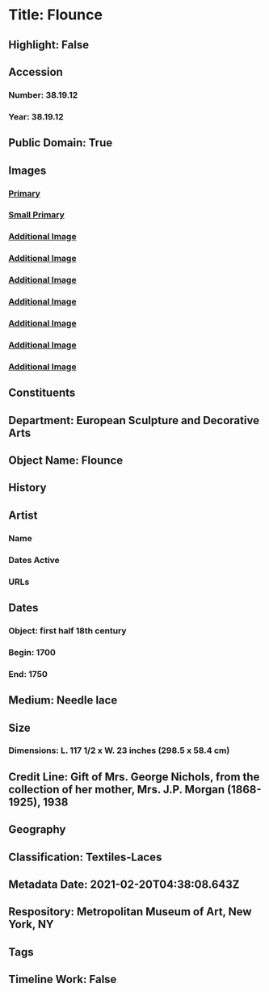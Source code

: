 # Title: Flounce
## Highlight: False
## Accession
### Number: 38.19.12
### Year: 38.19.12
## Public Domain: True
## Images
### [Primary](https://images.metmuseum.org/CRDImages/es/original/DP339731.jpg)
### [Small Primary](https://images.metmuseum.org/CRDImages/es/web-large/DP339731.jpg)
### [Additional Image](https://images.metmuseum.org/CRDImages/es/original/DP341723.jpg)
### [Additional Image](https://images.metmuseum.org/CRDImages/es/original/DP339736.jpg)
### [Additional Image](https://images.metmuseum.org/CRDImages/es/original/DP341724.jpg)
### [Additional Image](https://images.metmuseum.org/CRDImages/es/original/DP341722.jpg)
### [Additional Image](https://images.metmuseum.org/CRDImages/es/original/DP341733.jpg)
### [Additional Image](https://images.metmuseum.org/CRDImages/es/original/DP341726.jpg)
### [Additional Image](https://images.metmuseum.org/CRDImages/es/original/DP339735.jpg)
## Constituents
## Department: European Sculpture and Decorative Arts
## Object Name: Flounce
## History
## Artist
### Name
### Dates Active
### URLs
## Dates
### Object: first half 18th century
### Begin: 1700
### End: 1750
## Medium: Needle lace
## Size
### Dimensions: L. 117 1/2 x W. 23 inches (298.5 x 58.4 cm)
## Credit Line: Gift of Mrs. George Nichols, from the collection of her mother, Mrs. J.P. Morgan (1868-1925), 1938
## Geography
## Classification: Textiles-Laces
## Metadata Date: 2021-02-20T04:38:08.643Z
## Respository: Metropolitan Museum of Art, New York, NY
## Tags
## Timeline Work: False